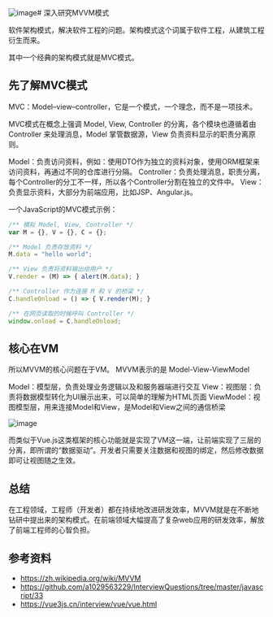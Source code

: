 ![image](https://github.com/hansenwangvip/common-sense/assets/18462980/5b7d1706-8455-42ee-8846-7c219a679cb7)# 深入研究MVVM模式

软件架构模式，解决软件工程的问题。架构模式这个词属于软件工程，从建筑工程衍生而来。

其中一个经典的架构模式就是MVC模式。

## 先了解MVC模式
MVC：Model–view–controller，它是一个模式，一个理念，而不是一项技术。

MVC模式在概念上强调 Model, View, Controller 的分离，各个模块也遵循着由 Controller 来处理消息，Model 掌管数据源，View 负责资料显示的职责分离原则。

Model：负责访问资料，例如：使用DTO作为独立的资料对象，使用ORM框架来访问资料，再通过不同的仓库进行分隔。
Controller：负责处理消息，职责分离，每个Controller的分工不一样，所以各个Controller分割在独立的文件中。
View：负责显示资料，大部分为前端应用，比如JSP、Angular.js。

一个JavaScript的MVC模式示例：
```js
/** 模拟 Model, View, Controller */
var M = {}, V = {}, C = {};

/** Model 负责存放资料 */
M.data = "hello world";

/** View 负责将资料输出给用户 */
V.render = (M) => { alert(M.data); }

/** Controller 作为连接 M 和 V 的桥梁 */
C.handleOnload = () => { V.render(M); }

/** 在网页读取的时候呼叫 Controller */
window.onload = C.handleOnload;
```

## 核心在VM

所以MVVM的核心问题在于VM。
MVVM表示的是 Model-View-ViewModel

Model：模型层，负责处理业务逻辑以及和服务器端进行交互
View：视图层：负责将数据模型转化为UI展示出来，可以简单的理解为HTML页面
ViewModel：视图模型层，用来连接Model和View，是Model和View之间的通信桥梁

![image](https://github.com/hansenwangvip/common-sense/assets/18462980/e9ac5cad-a16f-4194-80d7-5c03c0d46d12)

而类似于Vue.js这类框架的核心功能就是实现了VM这一端，让前端实现了三层的分离，即所谓的“数据驱动”。开发者只需要关注数据和视图的绑定，然后修改数据即可让视图随之生效。

## 总结
在工程领域，工程师（开发者）都在持续地改进研发效率，MVVM就是在不断地钻研中提出来的架构模式。在前端领域大幅提高了复杂web应用的研发效率，解放了前端工程师的心智负担。

## 参考资料
- https://zh.wikipedia.org/wiki/MVVM
- https://github.com/a1029563229/InterviewQuestions/tree/master/javascript/33
- https://vue3js.cn/interview/vue/vue.html
